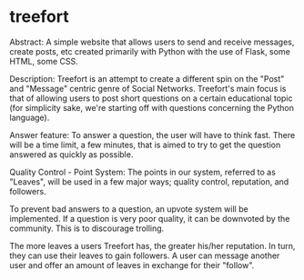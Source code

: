 # treefort

Abstract:
  A simple website that allows users to send and receive messages, create posts, etc created primarily with Python with the use of Flask, some HTML, some CSS.


Description:
  Treefort is an attempt to create a different spin on the "Post" and "Message" centric genre of Social Networks. Treefort's main focus is that of allowing users to post short questions on a certain educational topic (for simplicity sake, we're starting off with questions concerning the Python language).

Answer feature:
  To answer a question, the user will have to think fast. There will be a time limit, a few minutes, that is aimed to try to get the question answered as quickly as possible.

Quality Control - Point System:
  The points in our system, referred to as "Leaves", will be used in a few major ways; quality control, reputation, and followers.
  
  To prevent bad answers to a question, an upvote system will be implemented. If a question is very poor quality, it can be downvoted by the community. This is to discourage trolling.

  The more leaves a users Treefort has, the greater his/her reputation. In turn, they can use their leaves to gain followers. A user can message another user and offer an amount of leaves in exchange for their "follow". 

